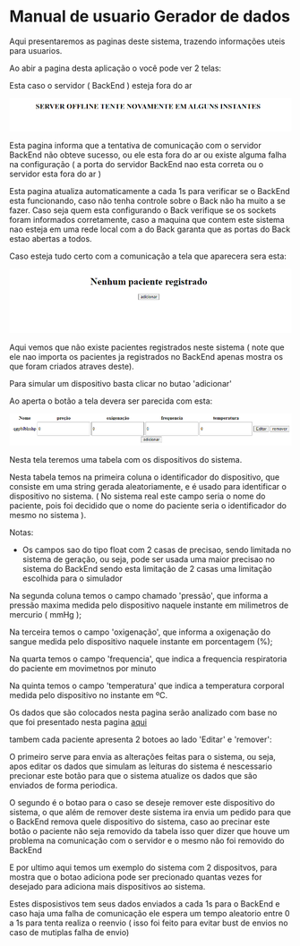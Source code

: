 # Manual de usuario Gerador de dados #

Aqui presentaremos as paginas deste sistema, trazendo informações uteis para usuarios.

Ao abir a pagina desta aplicação o você pode ver 2 telas:

Esta caso o servidor ( BackEnd ) esteja fora do ar

![Alt Text](imagens/Front_server_off.png)

Esta pagina informa que a tentativa de comunicação com o servidor BackEnd não obteve sucesso, ou ele esta fora do ar ou existe alguma falha na configuração ( a porta do servidor BackEnd nao esta correta ou o servidor esta fora do ar )

Esta pagina atualiza automaticamente a cada 1s para verificar se o BackEnd esta funcionando, caso não tenha controle sobre o Back não ha muito a se fazer. Caso seja quem esta configurando o Back verifique se os sockets foram informados corretamente, caso a maquina que contem este sistema nao esteja em uma rede local com a do Back garanta que as portas do Back estao abertas a todos.

Caso esteja tudo certo com a comunicação a tela que aparecera sera esta:

![Alt Text](imagens/simulador_sem_paciente.png)

Aqui vemos que não existe pacientes registrados neste sistema ( note que ele nao importa os pacientes ja registrados no BackEnd apenas mostra os que foram criados atraves deste).

Para simular um dispositivo basta clicar no butao 'adicionar'

Ao aperta o botão a tela devera ser parecida com esta:

![Alt Text](imagens/simulador_com_paciente.png)

Nesta tela teremos uma tabela com os dispositivos do sistema.

Nesta tabela temos na primeira coluna o identificador do dispositivo, que consiste em uma string gerada aleatoriamente, e é usado para identificar o dispositivo no sistema. ( No sistema real este campo seria o nome do paciente, pois foi decidido que o nome do paciente seria o identificador do mesmo no sistema ).

Notas:  

- Os campos sao do tipo float com 2 casas de precisao, sendo limitada no sistema de geração, ou seja, pode ser usada uma maior precisao no sistema do BackEnd sendo esta limitação de 2 casas uma limitação escolhida para o simulador

Na segunda coluna temos o campo chamado 'pressão', que informa a pressão maxima medida pelo dispositivo naquele instante em milimetros de mercurio ( mmHg );

Na terceira temos o campo 'oxigenação', que informa a oxigenação do sangue medida pelo dispositivo naquele instante em porcentagem (%);

Na quarta temos o campo 'frequencia', que indica a frequencia respiratoria do paciente em movimetnos por minuto

Na quinta temos o campo 'temperatura' que indica a temperatura corporal medida pelo dispositivo no instante em ºC.

Os dados que são colocados nesta pagina serão analizado com base no que foi presentado nesta pagina [aqui](https://www.hospitaldaluz.pt/pt/guia-de-saude/saude-e-bem-estar/220/com-covid-19-a-que-estar-atento)

tambem cada paciente apresenta 2 botoes ao lado 'Editar' e 'remover':

O primeiro serve para envia as alterações feitas para o sistema, ou seja, apos editar os dados que simulam as leituras do sistema é nescessario precionar este botão para que o sistema atualize os dados que são enviados de forma periodica.

O segundo é o botao para o caso se deseje remover este dispositivo do sistema, o que além de remover deste sistema ira envia um pedido para que o BackEnd remova quele dispositivo do sistema, caso ao precinar este botão o paciente não seja removido da tabela isso quer dizer que houve um problema na comunicação com o servidor e o mesmo não foi removido do BackEnd

E por ultimo aqui temos um exemplo do sistema com 2 dispositvos, para mostra que o botao adiciona pode ser precionado quantas vezes for desejado para adiciona mais dispositivos ao sistema.

Estes disposistivos tem seus dados enviados a cada 1s para o BackEnd e caso haja uma falha de comunicação ele espera um tempo aleatorio entre 0 a 1s para tenta realiza o reenvio ( isso foi feito para evitar bust de envios no caso de mutiplas falha de envio)
